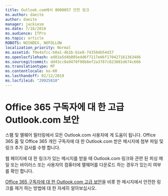 ```yaml
---
title: Outlook.com에서 8000057 안전 링크
ms.author: daeite
author: daeite
manager: jackiesm
ms.date: 7/16/2018
ms.audience: ITPro
ms.topic: article
ROBOTS: NOINDEX, NOFOLLOW
localization_priority: Normal
ms.assetid: f0e4afcc-b0a1-4b1b-b1e8-743504b54d37
ms.openlocfilehash: ed03a5d4b005e4d6f7117e66f170427161363486
ms.sourcegitcommit: dd43cc0a9470f98b8ef2a3787c823801d674c666
ms.translationtype: MT
ms.contentlocale: ko-KR
ms.lasthandoff: 02/12/2019
ms.locfileid: "29925818"
---
```

# <a name="advanced-outlookcom-security-for-office-365-subscribers"></a>Office 365 구독자에 대 한 고급 Outlook.com 보안

스팸 및 맬웨어 필터링에서 모든 Outlook.com 사용자에 게 도움이 됩니다. Office 365 홈 및 Office 365 개인 구독자에 대 한 Outlook.com 받은 메시지에 첨부 파일 및 링크 추가 검사를 수행 합니다.
  
웹 페이지에 대 한 링크가 있는 메시지를 받을 때 Outlook.com 링크와 관련 된 피싱 메일 또는 바이러스 또는 사용자의 컴퓨터에 맬웨어를 다운로드 하는 경우가 있는지 여부를 확인 합니다.
  
[Office 365 구독자에 대 한 Outlook.com 고급 보안](https://go.microsoft.com/fwlink/p/?linkid=2006140)을 비롯 한 메시지에서 안전한 링크를 제거 하는 방법에 대 한 자세히 알아보십시오.
  

